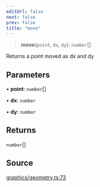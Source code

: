 ```yaml
---
editUrl: false
next: false
prev: false
title: "move"
---
```


> **move**(`point`, `dx`, `dy`): `number`[]

Returns a point moved as dx and dy

## Parameters

• **point**: `number`[]

• **dx**: `number`

• **dy**: `number`

## Returns

`number`[]

## Source

[graphics/geometry.ts:73](https://github.com/dakhetov/dgmjs/blob/main/packages/core/src/graphics/geometry.ts#L73)
